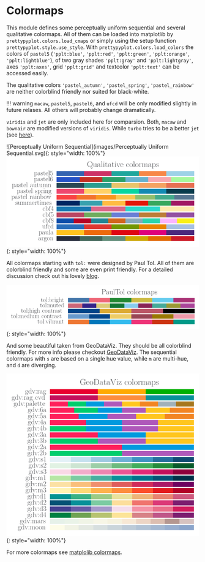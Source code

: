 # Colormaps

This module defines some perceptually uniform sequential and several qualitative colormaps. All of them can be loaded into matplotlib by `prettypyplot.colors.load_cmaps` or simply using the setup function `prettypyplot.style.use_style`. With `prettypyplot.colors.load_colors` the colors of `pastel5` (`'pplt:blue'`, `'pplt:red'`, `'pplt:green'`, `'pplt:orange'`, `'pplt:lightblue'`), of two gray shades `'pplt:gray'` and `'pplt:lightgray'`, axes `'pplt:axes'`, grid `'pplt:grid'` and textcolor `'pplt:text'` can be accessed easily.

The qualitative colors `'pastel_autumn'`, `'pastel_spring'`, `'pastel_rainbow'` are neither  colorblind friendly nor suited for black-white.

!!! warning
    `macaw`, `pastel5`, `pastel6`, and `ufcd` will be only modified slightly in future relases. All others will probably change dramatically.

`viridis` and `jet` are only included here for comparsion. Both, `macaw` and `bownair` are modified versions of `viridis`. While `turbo` tries to be a better `jet` (see [here](https://ai.googleblog.com/2019/08/turbo-improved-rainbow-colormap-for.html)).

![Perceptually Uniform Sequential](images/Perceptually Uniform Sequential.svg){: style="width: 100%"}
![Qualitative](images/Qualitative.svg){: style="width: 100%"}

All colormaps starting with `tol:` were designed by Paul Tol. All of them are colorblind friendly and some are even print friendly. For a detailed discussion check out his lovely [blog](https://personal.sron.nl/~pault/).

![PaulTol](images/PaulTol.svg){: style="width: 100%"}

And some beautiful taken from GeoDataViz. They should be all colorblind friendly. For more info please checkout [GeoDataViz](https://github.com/OrdnanceSurvey/GeoDataViz-Toolkit). The sequential colormaps with `s` are based on a single hue value, while `m` are multi-hue, and `d` are diverging.

![GeoDataViz](images/GeoDataViz.svg){: style="width: 100%"}

For more colormaps see [matplolib colormaps](https://matplotlib.org/tutorials/colors/colormaps.html).
